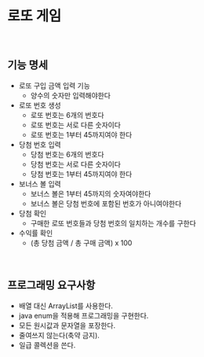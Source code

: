 # 로또 게임

<br>

## 기능 명세

- 로또 구입 금액 입력 기능
    - 양수의 숫자만 입력해야한다
- 로또 번호 생성
    - 로또 번호는 6개의 번호다
    - 로또 번호는 서로 다른 숫자이다
    - 로또 번호는 1부터 45까지여야 한다
- 당첨 번호 입력
    - 당첨 번호는 6개의 번호다
    - 당첨 번호는 서로 다른 숫자이다
    - 당첨 번호는 1부터 45까지여야 한다
- 보너스 볼 입력
    - 보너스 볼은 1부터 45까지의 숫자여야한다
    - 보너스 볼은 당첨 번호에 포함된 번호가 아니여야한다
- 당첨 확인
    - 구매한 로또 번호들과 당첨 번호의 일치하는 개수를 구한다
- 수익률 확인
    - (총 당첨 금액 / 총 구매 금액) x 100 

<br>

## 프로그래밍 요구사항
- 배열 대신 ArrayList를 사용한다.
- java enum을 적용해 프로그래밍을 구현한다.
- 모든 원시값과 문자열을 포장한다.
- 줄여쓰지 않는다(축약 금지).
- 일급 콜렉션을 쓴다.



